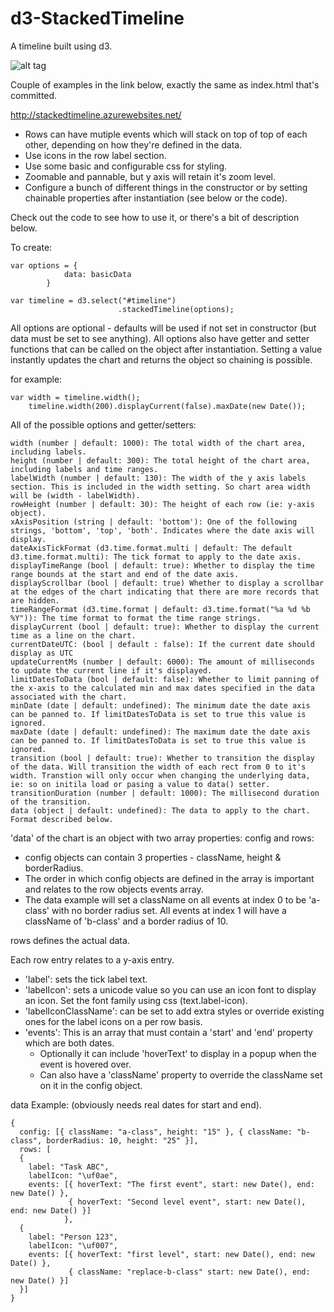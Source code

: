 # d3-StackedTimeline

A timeline built using d3. 

![alt tag](https://github.com/nickcam/d3-StackedTimeline/blob/master/exampleimage/stackedTimeline.PNG)

Couple of examples in the link below, exactly the same as index.html that's committed. 

http://stackedtimeline.azurewebsites.net/

- Rows can have mutiple events which will stack on top of top of each other, depending on how they're defined in the data.
- Use icons in the row label section.
- Use some basic and configurable css for styling.
- Zoomable and pannable, but y axis will retain it's zoom level.
- Configure a bunch of different things in the constructor or by setting chainable properties after instantiation (see below or the code).

Check out the code to see how to use it, or there's a bit of description below.

To create:
```
var options = {
            data: basicData
        }
        
var timeline = d3.select("#timeline")
                        .stackedTimeline(options);
```

All options are optional - defaults will be used if not set in constructor (but data must be set to see anything). 
All options also have getter and setter functions that can be called on the object after instantiation. Setting a value instantly updates the chart and returns the object so chaining is possible.

for example:
```   
var width = timeline.width();
    timeline.width(200).displayCurrent(false).maxDate(new Date());
```

All of the possible options and getter/setters:
```
width (number | default: 1000): The total width of the chart area, including labels.
height (number | default: 300): The total height of the chart area, including labels and time ranges.
labelWidth (number | default: 130): The width of the y axis labels section. This is included in the width setting. So chart area width will be (width - labelWidth).
rowHeight (number | default: 30): The height of each row (ie: y-axis object).
xAxisPosition (string | default: 'bottom'): One of the following strings, 'bottom', 'top', 'both'. Indicates where the date axis will display.
dateAxisTickFormat (d3.time.format.multi | default: The default d3.time.format.multi): The tick format to apply to the date axis.
displayTimeRange (bool | default: true): Whether to display the time range bounds at the start and end of the date axis.
displayScrollbar (bool | default: true) Whether to display a scrollbar at the edges of the chart indicating that there are more records that are hidden.
timeRangeFormat (d3.time.format | default: d3.time.format("%a %d %b %Y")): The time format to format the time range strings.
displayCurrent (bool | default: true): Whether to display the current time as a line on the chart.
currentDateUTC: (bool | default : false): If the current date should display as UTC
updateCurrentMs (number | default: 6000): The amount of milliseconds to update the current line if it's displayed.
limitDatesToData (bool | default: false): Whether to limit panning of the x-axis to the calculated min and max dates specified in the data associated with the chart.
minDate (date | default: undefined): The minimum date the date axis can be panned to. If limitDatesToData is set to true this value is ignored.
maxDate (date | default: undefined): The maximum date the date axis can be panned to. If limitDatesToData is set to true this value is ignored.
transition (bool | default: true): Whether to transition the display of the data. Will transition the width of each rect from 0 to it's width. Transtion will only occur when changing the underlying data, ie: so on initila load or pasing a value to data() setter.
transitionDuration (number | default: 1000): The millisecond duration of the transition.
data (object | default: undefined): The data to apply to the chart. Format described below.
```

'data' of the chart is an object with two array properties: config and rows:
- config objects can contain 3 properties - className, height & borderRadius.
- The order in which config objects are defined in the array is important and relates to the row objects events array.
- The data example will set a className on all events at index 0 to be 'a-class' with no border radius set. All events at index 1 will have a className of 'b-class' and a border radius of 10.

rows defines the actual data. 

Each row entry relates to a y-axis entry. 
- 'label': sets the tick label text.
- 'labelIcon': sets a unicode value so you can use an icon font to display an icon. Set the font family using css (text.label-icon).
- 'labelIconClassName': can be set to add extra styles or override existing ones for the label icons on a per row basis.
- 'events': This is an array that must contain a 'start' and 'end' property which are both dates.
  - Optionally it can include 'hoverText' to display in a popup when the event is hovered over.
  - Can also have a 'className' property to override the className set on it in the config object.

data Example: (obviously needs real dates for start and end).
```
{
  config: [{ className: "a-class", height: "15" }, { className: "b-class", borderRadius: 10, height: "25" }],
  rows: [
  {
    label: "Task ABC",
    labelIcon: "\uf0ae",
    events: [{ hoverText: "The first event", start: new Date(), end: new Date() },
             { hoverText: "Second level event", start: new Date(), end: new Date() }]
            },
  {
    label: "Person 123",
    labelIcon: "\uf007",
    events: [{ hoverText: "first level", start: new Date(), end: new Date() },
             { className: "replace-b-class" start: new Date(), end: new Date() }]
  }]
}
```

    
